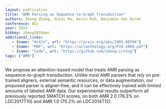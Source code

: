 ```yaml
---
layout: publication
title: "AMR Parsing as Sequence-to-Graph Transduction"
authors: Sheng Zhang, Xutai Ma, Kevin Duh, Benjamin Van Durme
conference: ACL
year: 2019
bibkey: zhang2019amr
additional_links:
   - {name: "ArXiV", url: "https://arxiv.org/abs/1905.08704"}
   - {name: "PDF", url: "https://aclanthology.org/P19-1009.pdf"}
   - {name: "Code", url: "https://github.com/sheng-z/stog"}
tags: ["AMR"]
---
```

We propose an attention-based model that treats AMR parsing as sequence-to-graph transduction. Unlike most AMR parsers that rely on pre-trained aligners, external semantic resources, or data augmentation, our proposed parser is aligner-free, and it can be effectively trained with limited amounts of labeled AMR data. Our experimental results outperform all previously reported SMATCH scores, on both AMR 2.0 (76.3% on LDC2017T10) and AMR 1.0 (70.2% on LDC2014T12).